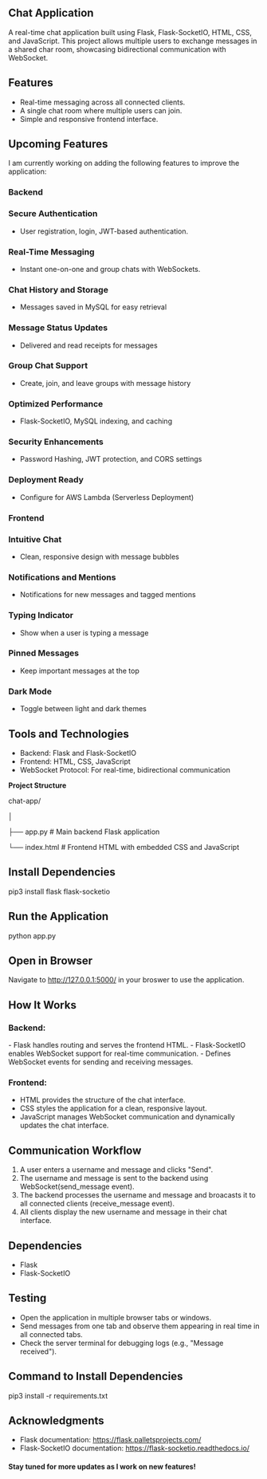<h2>Chat Application</h2>

A real-time chat application built using Flask, Flask-SocketIO, HTML, CSS, and JavaScript. This project allows multiple users to exchange messages in a shared char room, showcasing bidirectional communication with WebSocket.

<h2>Features</h2>

- Real-time messaging across all connected clients.
- A single chat room where multiple users can join.
- Simple and responsive frontend interface.

<h2>Upcoming Features</h2>

I am currently working on adding the following features to improve the application:

<h3>Backend</h3>

<h3>Secure Authentication</h3>

 - User registration, login, JWT-based authentication.

<h3>Real-Time Messaging</h3>

- Instant one-on-one and group chats with WebSockets.

<h3>Chat History and Storage</h3>

- Messages saved in MySQL for easy retrieval

<h3>Message Status Updates</h3>

- Delivered and read receipts for messages

<h3>Group Chat Support</h3>

- Create, join, and leave groups with message history

<h3>Optimized Performance</h3>

- Flask-SocketIO, MySQL indexing, and caching

<h3>Security Enhancements</h3>

- Password Hashing, JWT protection, and CORS settings

<h3>Deployment Ready</h3>

- Configure for AWS Lambda (Serverless Deployment)

<h3>Frontend</h3>

<h3>Intuitive Chat</h3>

- Clean, responsive design with message bubbles

<h3>Notifications and Mentions</h3>

- Notifications for new messages and tagged mentions

<h3>Typing Indicator</h3>

- Show when a user is typing a message

<h3>Pinned Messages</h3>

- Keep important messages at the top

<h3>Dark Mode</h3>

- Toggle between light and dark themes

<h2>Tools and Technologies</h2>

- Backend: Flask and Flask-SocketIO
- Frontend: HTML, CSS, JavaScript
- WebSocket Protocol: For real-time, bidirectional communication

**Project Structure**

chat-app/

│

├── app.py          # Main backend Flask application

└── index.html      # Frontend HTML with embedded CSS and JavaScript


<h2>Install Dependencies</h2>

pip3 install flask flask-socketio 

<h2>Run the Application</h2>

python app.py

<h2>Open in Browser</h2>

Navigate to http://127.0.0.1:5000/ in your broswer to use the application.

<h2>How It Works</h2>

<h3>Backend:</h3>
- Flask handles routing and serves the frontend HTML.
- Flask-SocketIO enables WebSocket support for real-time communication.
- Defines WebSocket events for sending and receiving messages.

<h3>Frontend:</h3>

- HTML provides the structure of the chat interface.
- CSS styles the application for a clean, responsive layout.
- JavaScript manages WebSocket communication and dynamically updates the chat interface. 

<h2>Communication Workflow</h2>

1. A user enters a username and message and clicks "Send".
2. The username and message is sent to the backend using WebSocket(send_message event).
3. The backend processes the username and message and broacasts it to all connected clients (receive_message event).
4. All clients display the new username and message in their chat interface.

<h2>Dependencies</h2>

- Flask
- Flask-SocketIO
  
<h2>Testing</h2>

- Open the application in multiple browser tabs or windows.
- Send messages from one tab and observe them appearing in real time in all connected tabs.
- Check the server terminal for debugging logs (e.g., "Message received").

<h2>Command to Install Dependencies</h2>
  
  pip3 install -r requirements.txt

<h2>Acknowledgments</h2>

- Flask documentation: https://flask.palletsprojects.com/
- Flask-SocketIO documentation: https://flask-socketio.readthedocs.io/


<h4>Stay tuned for more updates as I work on new features!</h4>













